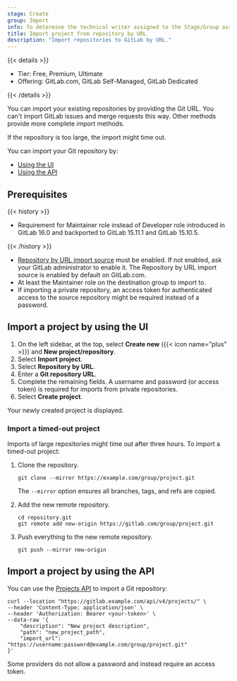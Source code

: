 ```yaml
---
stage: Create
group: Import
info: To determine the technical writer assigned to the Stage/Group associated with this page, see https://handbook.gitlab.com/handbook/product/ux/technical-writing/#assignments
title: Import project from repository by URL
description: "Import repositories to GitLab by URL."
---
```


{{< details >}}

- Tier: Free, Premium, Ultimate
- Offering: GitLab.com, GitLab Self-Managed, GitLab Dedicated

{{< /details >}}

You can import your existing repositories by providing the Git URL. You can't import GitLab issues and merge requests
this way. Other methods provide more complete import methods.

If the repository is too large, the import might time out.

You can import your Git repository by:

- [Using the UI](#import-a-project-by-using-the-ui)
- [Using the API](#import-a-project-by-using-the-api)

## Prerequisites

{{< history >}}

- Requirement for Maintainer role instead of Developer role introduced in GitLab 16.0 and backported to GitLab 15.11.1 and GitLab 15.10.5.

{{< /history >}}

- [Repository by URL import source](../../../administration/settings/import_and_export_settings.md#configure-allowed-import-sources)
  must be enabled. If not enabled, ask your GitLab administrator to enable it. The Repository by URL import source is enabled
  by default on GitLab.com.
- At least the Maintainer role on the destination group to import to.
- If importing a private repository, an access token for authenticated access to the source repository might be required
  instead of a password.

## Import a project by using the UI

1. On the left sidebar, at the top, select **Create new** ({{< icon name="plus" >}}) and **New project/repository**.
1. Select **Import project**.
1. Select **Repository by URL**.
1. Enter a **Git repository URL**.
1. Complete the remaining fields. A username and password (or access token) is required for imports from private
   repositories.
1. Select **Create project**.

Your newly created project is displayed.

### Import a timed-out project

Imports of large repositories might time out after three hours.
To import a timed-out project:

1. Clone the repository.

   ```shell
   git clone --mirror https://example.com/group/project.git
   ```

   The `--mirror` option ensures all branches, tags, and refs are copied.

1. Add the new remote repository.

   ```shell
   cd repository.git
   git remote add new-origin https://gitlab.com/group/project.git
   ```

1. Push everything to the new remote repository.

   ```shell
   git push --mirror new-origin
   ```

## Import a project by using the API

You can use the [Projects API](../../../api/projects.md#create-a-project) to import a Git repository:

```shell
curl --location "https://gitlab.example.com/api/v4/projects/" \
--header 'Content-Type: application/json' \
--header 'Authorization: Bearer <your-token>' \
--data-raw '{
    "description": "New project description",
    "path": "new_project_path",
    "import_url": "https://username:password@example.com/group/project.git"
}'
```

Some providers do not allow a password and instead require an access token.
